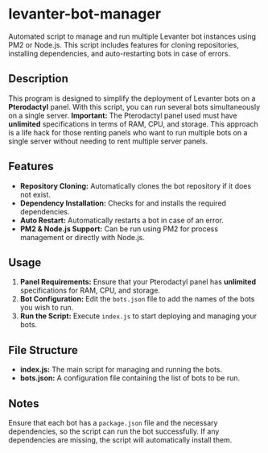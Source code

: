 # levanter-bot-manager

Automated script to manage and run multiple Levanter bot instances using PM2 or Node.js. This script includes features for cloning repositories, installing dependencies, and auto-restarting bots in case of errors.

## Description

This program is designed to simplify the deployment of Levanter bots on a **Pterodactyl** panel. With this script, you can run several bots simultaneously on a single server. **Important:** The Pterodactyl panel used must have **unlimited** specifications in terms of RAM, CPU, and storage. This approach is a life hack for those renting panels who want to run multiple bots on a single server without needing to rent multiple server panels.

## Features

- **Repository Cloning:** Automatically clones the bot repository if it does not exist.
- **Dependency Installation:** Checks for and installs the required dependencies.
- **Auto Restart:** Automatically restarts a bot in case of an error.
- **PM2 & Node.js Support:** Can be run using PM2 for process management or directly with Node.js.

## Usage

1. **Panel Requirements:** Ensure that your Pterodactyl panel has **unlimited** specifications for RAM, CPU, and storage.
2. **Bot Configuration:** Edit the `bots.json` file to add the names of the bots you wish to run.
3. **Run the Script:** Execute `index.js` to start deploying and managing your bots.

## File Structure

- **index.js:** The main script for managing and running the bots.
- **bots.json:** A configuration file containing the list of bots to be run.

## Notes

Ensure that each bot has a `package.json` file and the necessary dependencies, so the script can run the bot successfully. If any dependencies are missing, the script will automatically install them.
